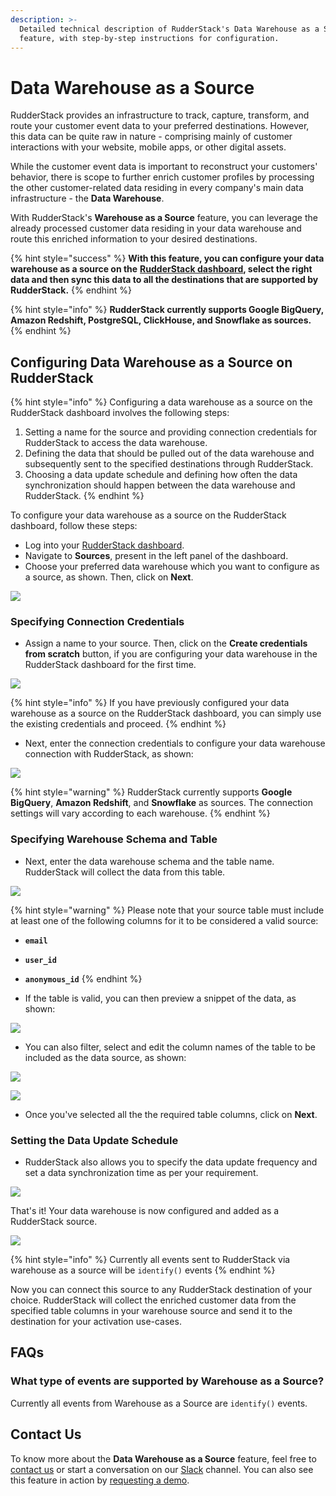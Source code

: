 ```yaml
---
description: >-
  Detailed technical description of RudderStack's Data Warehouse as a Source
  feature, with step-by-step instructions for configuration.
---
```


# Data Warehouse as a Source

RudderStack provides an infrastructure to track, capture, transform, and route your customer event data to your preferred destinations. However, this data can be quite raw in nature - comprising mainly of customer interactions with your website, mobile apps, or other digital assets. 

While the customer event data is important to reconstruct your customers' behavior, there is scope to further enrich customer profiles by processing the other customer-related data residing in every company's main data infrastructure - the **Data Warehouse**.

With RudderStack's **Warehouse as a Source** feature, you can leverage the already processed customer data residing in your data warehouse and route this enriched information to your desired destinations.

{% hint style="success" %}
**With this feature, you can configure your data warehouse as a source on the** [**RudderStack dashboard**](https://app.rudderlabs.com/signup?type=freetrial)**, select the right data and then sync this data to all the destinations that are supported by RudderStack.**
{% endhint %}

{% hint style="info" %}
**RudderStack currently supports Google BigQuery, Amazon Redshift, PostgreSQL, ClickHouse, and Snowflake as sources.**
{% endhint %}

## Configuring Data Warehouse as a Source on RudderStack

{% hint style="info" %}
Configuring a data warehouse as a source on the RudderStack dashboard involves the following steps:

1. Setting a name for the source and providing connection credentials for RudderStack to access the data warehouse.
2. Defining the data that should be pulled out of the data warehouse and subsequently sent to the specified destinations through RudderStack.
3. Choosing a data update schedule and defining how often the data synchronization should happen between the data warehouse and RudderStack.
{% endhint %}

To configure your data warehouse as a source on the RudderStack dashboard, follow these steps:

* Log into your [RudderStack dashboard](https://app.rudderlabs.com/signup?type=freetrial).
* Navigate to **Sources**, present in the left panel of the dashboard.
* Choose your preferred data warehouse which you want to configure as a source, as shown. Then, click on **Next**.

![](../.gitbook/assets/1%20%288%29.png)

### Specifying Connection Credentials

* Assign a name to your source. Then, click on the **Create credentials from scratch** button, if you are configuring your data warehouse in the RudderStack dashboard for the first time.

![](../.gitbook/assets/2%20%283%29.png)

{% hint style="info" %}
If you have previously configured your data warehouse as a source on the RudderStack dashboard, you can simply use the existing credentials and proceed. 
{% endhint %}

* Next, enter the connection credentials to configure your data warehouse connection with RudderStack, as shown:

![](../.gitbook/assets/screen-shot-2020-12-08-at-9.37.06-pm.png)

{% hint style="warning" %}
RudderStack currently supports **Google BigQuery**, **Amazon Redshift**, and **Snowflake** as sources. The connection settings will vary according to each warehouse.
{% endhint %}

### Specifying Warehouse Schema and Table

* Next, enter the data warehouse schema and the table name. RudderStack will collect the data from this table.

![](../.gitbook/assets/4%20%288%29.png)

{% hint style="warning" %}
Please note that your source table must include at least one of the following columns for it to be considered a valid source:

* **`email`**
* **`user_id`**
* **`anonymous_id`**
{% endhint %}

* If the table is valid, you can then preview a snippet of the data, as shown:

![](../.gitbook/assets/5.png)

* You can also filter, select and edit the column names of the table to be included as the data source, as shown:

![](../.gitbook/assets/6%20%288%29.png)

![](../.gitbook/assets/7%20%283%29.png)

* Once you've selected all the the required table columns, click on **Next**.

### Setting the Data Update Schedule

* RudderStack also allows you to specify the data update frequency and set a data synchronization time as per your requirement.

![](../.gitbook/assets/8.png)

That's it! Your data warehouse is now configured and added as a RudderStack source.

![](../.gitbook/assets/9.png)

{% hint style="info" %}
Currently all events sent to RudderStack via warehouse as a source will be `identify()` events
{% endhint %}

Now you can connect this source to any RudderStack destination of your choice. RudderStack will collect the enriched customer data from the specified table columns in your warehouse source and send it to the destination for your activation use-cases.

## FAQs

### What type of events are supported by Warehouse as a Source?

Currently all events from Warehouse as a Source are `identify()` events.

## Contact Us

To know more about the **Data Warehouse as a Source** feature, feel free to [contact us](mailto:%20contact@rudderstack.com) or start a conversation on our [Slack](https://resources.rudderstack.com/join-rudderstack-slack) channel. You can also see this feature in action by [requesting a demo](https://resources.rudderstack.com/request-a-demo?_ga=2.47794151.1545771517.1607313913-1655106949.1598281099).

